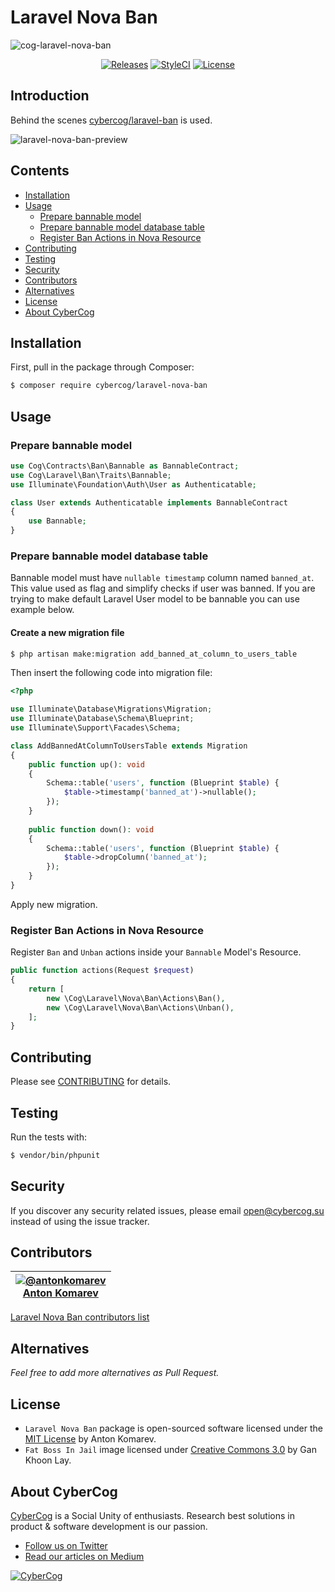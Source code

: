 # Laravel Nova Ban

![cog-laravel-nova-ban](https://user-images.githubusercontent.com/1849174/44558292-ffc0a080-a74b-11e8-8699-a79de865910d.png)

<p align="center">
<a href="https://github.com/cybercog/laravel-nova-ban/releases"><img src="https://img.shields.io/github/release/cybercog/laravel-nova-ban.svg?style=flat-square" alt="Releases"></a>
<a href="https://styleci.io/repos/145874233"><img src="https://styleci.io/repos/145874233/shield" alt="StyleCI"></a>
<a href="https://github.com/cybercog/laravel-nova-ban/blob/master/LICENSE"><img src="https://img.shields.io/github/license/cybercog/laravel-nova-ban.svg?style=flat-square" alt="License"></a>
</p>

## Introduction

Behind the scenes [cybercog/laravel-ban](https://github.com/cybercog/laravel-ban) is used.

![laravel-nova-ban-preview](https://user-images.githubusercontent.com/1849174/44547881-1b648080-a725-11e8-9472-bad1486c06f0.png)

## Contents

- [Installation](#installation)
- [Usage](#usage)
  - [Prepare bannable model](#prepare-bannable-model)
  - [Prepare bannable model database table](#prepare-bannable-model-database-table)
  - [Register Ban Actions in Nova Resource](#register-ban-actions-in-nova-resource)
- [Contributing](#contributing)
- [Testing](#testing)
- [Security](#security)
- [Contributors](#contributors)
- [Alternatives](#alternatives)
- [License](#license)
- [About CyberCog](#about-cybercog)

## Installation

First, pull in the package through Composer:

```sh
$ composer require cybercog/laravel-nova-ban
```

## Usage

### Prepare bannable model

```php
use Cog\Contracts\Ban\Bannable as BannableContract;
use Cog\Laravel\Ban\Traits\Bannable;
use Illuminate\Foundation\Auth\User as Authenticatable;

class User extends Authenticatable implements BannableContract
{
    use Bannable;
}
```

### Prepare bannable model database table

Bannable model must have `nullable timestamp` column named `banned_at`. This value used as flag and simplify checks if user was banned. If you are trying to make default Laravel User model to be bannable you can use example below.

#### Create a new migration file

```sh
$ php artisan make:migration add_banned_at_column_to_users_table
```

Then insert the following code into migration file:

```php
<?php

use Illuminate\Database\Migrations\Migration;
use Illuminate\Database\Schema\Blueprint;
use Illuminate\Support\Facades\Schema;

class AddBannedAtColumnToUsersTable extends Migration
{
    public function up(): void
    {
        Schema::table('users', function (Blueprint $table) {
            $table->timestamp('banned_at')->nullable();
        });
    }
    
    public function down(): void
    {
        Schema::table('users', function (Blueprint $table) {
            $table->dropColumn('banned_at');
        });
    }
}
```

Apply new migration.

### Register Ban Actions in Nova Resource

Register `Ban` and `Unban` actions inside your `Bannable` Model's Resource.

```php
public function actions(Request $request)
{
    return [
        new \Cog\Laravel\Nova\Ban\Actions\Ban(),
        new \Cog\Laravel\Nova\Ban\Actions\Unban(),
    ];
}
```

## Contributing

Please see [CONTRIBUTING](CONTRIBUTING.md) for details.

## Testing

Run the tests with:

```sh
$ vendor/bin/phpunit
```

## Security

If you discover any security related issues, please email open@cybercog.su instead of using the issue tracker.

## Contributors

| <a href="https://github.com/antonkomarev">![@antonkomarev](https://avatars.githubusercontent.com/u/1849174?s=110)<br />Anton Komarev</a> |
| :---: |

[Laravel Nova Ban contributors list](../../contributors)

## Alternatives

*Feel free to add more alternatives as Pull Request.* 

## License

- `Laravel Nova Ban` package is open-sourced software licensed under the [MIT License](LICENSE) by Anton Komarev.
- `Fat Boss In Jail` image licensed under [Creative Commons 3.0](https://creativecommons.org/licenses/by/3.0/us/) by Gan Khoon Lay.

## About CyberCog

[CyberCog](http://www.cybercog.ru) is a Social Unity of enthusiasts. Research best solutions in product & software development is our passion.

- [Follow us on Twitter](https://twitter.com/cybercog)
- [Read our articles on Medium](https://medium.com/cybercog)

<a href="http://cybercog.ru"><img src="https://cloud.githubusercontent.com/assets/1849174/18418932/e9edb390-7860-11e6-8a43-aa3fad524664.png" alt="CyberCog"></a>
